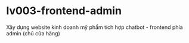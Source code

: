 # lv003-frontend-admin
Xây dựng website kinh doanh mỹ phẩm tích hợp chatbot - frontend phía admin (chủ cửa hàng)
